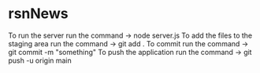 # rsnNews
To run the server run the command -> node server.js
To add the files to the staging area run the command -> git add .
To commit run the command -> git commit -m "something"
To push the application run the command -> git push -u origin main
